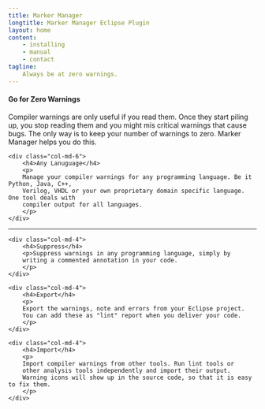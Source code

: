 ```yaml
---
title: Marker Manager
longtitle: Marker Manager Eclipse Plugin
layout: home
content:
    - installing
    - manual
    - contact
tagline:
    Always be at zero warnings.
---
```

<div class="row">
    <div class="col-md-6">
		<h4>Go for Zero Warnings</h4>
		<p>
		Compiler warnings are only useful if you read them. Once they start piling up, 
		you stop reading them and you might mis critical warnings that cause bugs. The 
		only way is to keep your number of warnings to zero. Marker Manager helps you do this.
		</p>
    </div>

    <div class="col-md-6">
		<h4>Any Lanuguage</h4>
		<p>
		Manage your compiler warnings for any programming language. Be it Python, Java, C++, 
		Verilog, VHDL or your own proprietary domain specific language. One tool deals with 
		compiler output for all languages.
		</p>
    </div> 
</div>

<hr >
<div class="clearfix visible-md visible-lg"></div>


<div class="row">

    <div class="col-md-4">
        <h4>Suppress</h4>
        <p>Suppress warnings in any programming language, simply by 
        writing a commented annotation in your code.
        </p>
    </div>

    <div class="col-md-4">
        <h4>Export</h4>
        <p>
        Export the warnings, note and errors from your Eclipse project. 
        You can add these as "lint" report when you deliver your code.
        </p>
    </div>

    <div class="col-md-4">
        <h4>Import</h4>
        <p>
        Import compiler warnings from other tools. Run lint tools or 
        other analysis tools independently and import their output. 
        Warning icons will show up in the source code, so that it is easy to fix them.
        </p>
    </div>
</div>

